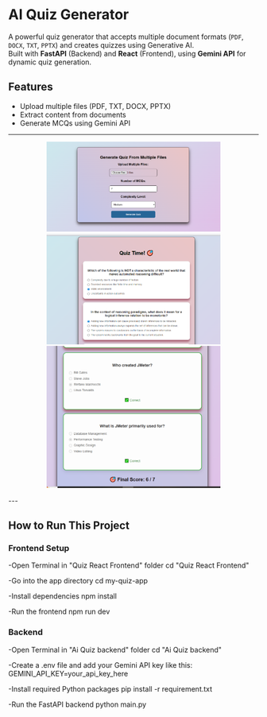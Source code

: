 # AI Quiz Generator
A powerful quiz generator that accepts multiple document formats (`PDF`, `DOCX`, `TXT`, `PPTX`) and creates quizzes using Generative AI.  
Built with **FastAPI** (Backend) and **React** (Frontend), using **Gemini API** for dynamic quiz generation.

## Features
- Upload multiple files (PDF, TXT, DOCX, PPTX)
- Extract content from documents
- Generate MCQs using Gemini API
---
<p align="center">
  <img src="https://github.com/Aakifa-Islam/AI_Generated_Quiz/blob/ab15f8fdeedf8a583e35987236d2ebbdd0c43ed8/New%20folder/Quiz1.png?raw=true" alt="Quiz Screenshot 1" width="350"/>
  <img src="https://github.com/Aakifa-Islam/AI_Generated_Quiz/blob/ab15f8fdeedf8a583e35987236d2ebbdd0c43ed8/New%20folder/quiz5555.png?raw=true" alt="Quiz Screenshot 2" width="350"/>
  <img src="https://github.com/Aakifa-Islam/AI_Generated_Quiz/blob/ab15f8fdeedf8a583e35987236d2ebbdd0c43ed8/New%20folder/quiz5.png?raw=true" alt="Quiz Screenshot 3" width="350"/>
</p>
---

## How to Run This Project
### Frontend Setup

-Open Terminal in "Quiz React Frontend" folder
cd "Quiz React Frontend"

-Go into the app directory
cd my-quiz-app

-Install dependencies
npm install

-Run the frontend
npm run dev

### Backend
-Open Terminal in "Ai Quiz backend" folder
cd "Ai Quiz backend"

-Create a .env file and add your Gemini API key like this:
GEMINI_API_KEY=your_api_key_here

-Install required Python packages
pip install -r requirement.txt

-Run the FastAPI backend
python main.py

